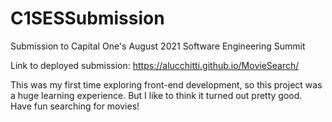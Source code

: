 # C1SESSubmission
Submission to Capital One's August 2021 Software Engineering Summit

Link to deployed submission: https://alucchitti.github.io/MovieSearch/

This was my first time exploring front-end development, so this project was a huge learning experience. But I like to think it turned out pretty good. Have fun searching for movies!
